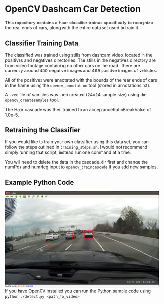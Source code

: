 OpenCV Dashcam Car Detection
============================

This repository contains a Haar classifier trained specifically to recognize the 
rear ends of cars, along with the entire data set used to train it.

Classifier Training Data
------------------------

The classified was trained using stills from dashcam video, located in the positives and 
negatives directories. The stills in the negatives directory are from video footage containing 
no other cars on the road. There are currently around 450 negative images and 469 positive images
of vehicles. 

All of the positives were annotated with the bounds of the rear ends of cars in the frame 
using the `opencv_annotation` tool (stored in annotations.txt). 

A `.vec` file of samples was then created (24x24 sample size) using the `opencv_createsamples` 
tool.

The Haar cascade was then trained to an acceptanceRatioBreakValue of 1.0e-5.

Retraining the Classifier
-------------------------

If you would like to train your own classifier using this data set, you can follow the steps
outlined in `training_steps.sh`. I would not recommend simply running that script, instead run
one command at a time. 

You will need to delete the data in the cascade_dir first and change the numPos and numNeg input 
to `opencv_traincascade` if you add new samples. 

Example Python Code
-------------------

![Demo Image](demo.png)
If you have OpenCV installed you can run the Python sample code using `python ./detect.py <path_to_video>`